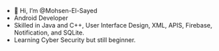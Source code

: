 - 👋 Hi, I’m @Mohsen-El-Sayed
- Android Developer
- Skilled in Java and C++, User Interface Design, XML, APIS, Firebase, Notification, and SQLite.
- Learning Cyber Security but still beginner.

<!---
Mohsen-El-Sayed/Mohsen-El-Sayed is a ✨ special ✨ repository because its `README.md` (this file) appears on your GitHub profile.
You can click the Preview link to take a look at your changes.
--->
